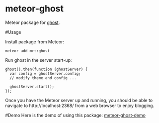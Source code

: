 meteor-ghost
=================

Meteor package for [ghost](https://github.com/TryGhost/Ghost).

#Usage

Install package from Meteor:
```
meteor add mrt:ghost

```
Run ghost in the server start-up:
```
ghost().then(function (ghostServer) {
  var config = ghostServer.config;
  // modify theme and config ...
  
  ghostServer.start();
});
```

Once you have the Meteor server up and running, you should be able to navigate to http://localhost:2368/ from a web browser to enjoy blogging.

#Demo
Here is the demo of using this package: [meteor-ghost-demo](https://github.com/danielqiu/meteor-ghost-demo)
